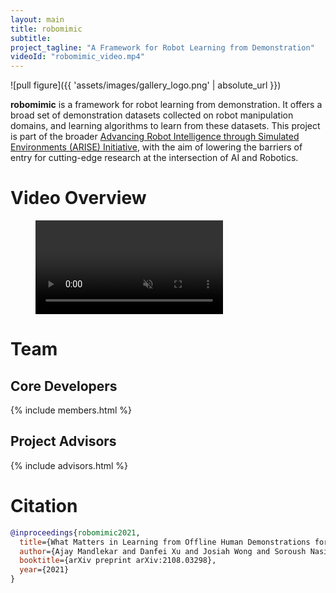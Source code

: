 ```yaml
---
layout: main
title: robomimic
subtitle: 
project_tagline: "A Framework for Robot Learning from Demonstration"
videoId: "robomimic_video.mp4"
---
```


![pull figure]({{ 'assets/images/gallery_logo.png' | absolute_url }})

**robomimic** is a framework for robot learning from demonstration. It offers a broad set of demonstration datasets collected on robot manipulation domains, and learning algorithms to learn from these datasets. This project is part of the broader [Advancing Robot Intelligence through Simulated Environments (ARISE) Initiative](https://github.com/ARISE-Initiative), with the aim of lowering the barriers of entry for cutting-edge research at the intersection of AI and Robotics.

# Video Overview

<figure class="figure"><div class="figure__main">
<video autoplay loop muted playsinline controls class="postimagefullwidth">
  <source src="{{ site.baseurl }}/assets/robomimic_video.mp4" type="video/mp4">
</video>
</div></figure>

# Team

## Core Developers

{% include members.html %}

## Project Advisors

{% include advisors.html %}

# Citation

```bibtex
@inproceedings{robomimic2021,
  title={What Matters in Learning from Offline Human Demonstrations for Robot Manipulation},
  author={Ajay Mandlekar and Danfei Xu and Josiah Wong and Soroush Nasiriany and Chen Wang and Rohun Kulkarni and Li Fei-Fei and Silvio Savarese and Yuke Zhu and Roberto Mart\'{i}n-Mart\'{i}n},
  booktitle={arXiv preprint arXiv:2108.03298},
  year={2021}
}
```
